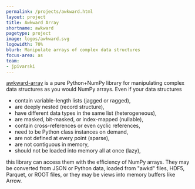 ```yaml
---
permalink: /projects/awkward.html
layout: project
title: Awkward Array
shortname: awkward
pagetype: project
image: logos/awkward.svg
logowidth: 70%
blurb: Manipulate arrays of complex data structures
focus-area: as
team:
- jpivarski
---
```


[awkward-array](https://github.com/scikit-hep/awkward-1.0)
is a pure Python+NumPy library for manipulating complex data structures as you would NumPy arrays. Even if your data structures

* contain variable-length lists (jagged or ragged),
* are deeply nested (record structure),
* have different data types in the same list (heterogeneous),
* are masked, bit-masked, or index-mapped (nullable),
* contain cross-references or even cyclic references,
* need to be Python class instances on demand,
* are not defined at every point (sparse),
* are not contiguous in memory,
* should not be loaded into memory all at once (lazy),

this library can access them with the efficiency of NumPy arrays. They may be converted from JSON or Python data, loaded from "awkd" files, HDF5, Parquet, or ROOT files, or they may be views into memory buffers like Arrow.





